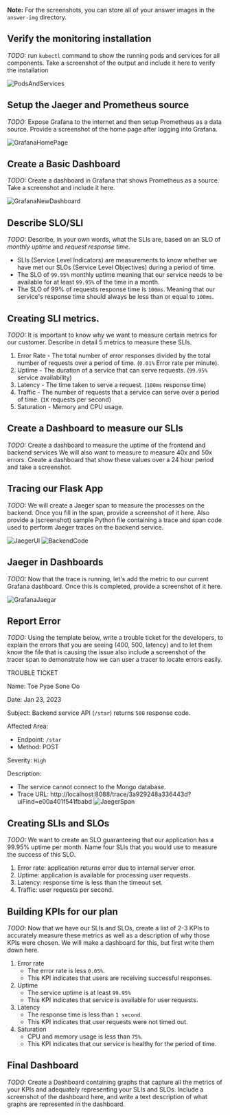 **Note:** For the screenshots, you can store all of your answer images in the `answer-img` directory.

## Verify the monitoring installation

*TODO:* run `kubectl` command to show the running pods and services for all components. Take a screenshot of the output and include it here to verify the installation

![PodsAndServices](./answer-img/pods_and_services.png)

## Setup the Jaeger and Prometheus source
*TODO:* Expose Grafana to the internet and then setup Prometheus as a data source. Provide a screenshot of the home page after logging into Grafana.

![GrafanaHomePage](./answer-img/grafana_home.png)

## Create a Basic Dashboard
*TODO:* Create a dashboard in Grafana that shows Prometheus as a source. Take a screenshot and include it here.

![GrafanaNewDashboard](./answer-img/grafana_new_dashboard.png)

## Describe SLO/SLI
*TODO:* Describe, in your own words, what the SLIs are, based on an SLO of *monthly uptime* and *request response time*.

- SLIs (Service Level Indicators) are measurements to know whether we have met our SLOs (Service Level Objectives) during a period of time. 
- The SLO of `99.95%` monthly uptime meaning that our service needs to be available for at least `99.95%` of the time in a month.
- The SLO of 99% of requests response time is `100ms`. Meaning that our service's response time should always be less than or equal to `100ms`.

## Creating SLI metrics.
*TODO:* It is important to know why we want to measure certain metrics for our customer. Describe in detail 5 metrics to measure these SLIs. 

1. Error Rate - The total number of error responses divided by the total number of requests over a period of time. (`0.01%` Error rate per minute).
2. Uptime - The duration of a service that can serve requests. (`99.95%` service availability)
3. Latency - The time taken to serve a request. (`100ms` response time)
4. Traffic - The number of requests that a service can serve over a period of time. (`1K` requests per second)
5. Saturation - Memory and CPU usage.

## Create a Dashboard to measure our SLIs
*TODO:* Create a dashboard to measure the uptime of the frontend and backend services We will also want to measure to measure 40x and 50x errors. Create a dashboard that show these values over a 24 hour period and take a screenshot.

## Tracing our Flask App
*TODO:*  We will create a Jaeger span to measure the processes on the backend. Once you fill in the span, provide a screenshot of it here. Also provide a (screenshot) sample Python file containing a trace and span code used to perform Jaeger traces on the backend service.

![JaegerUI](./answer-img/jaeger_ui.png)
![BackendCode](./answer-img/backend_code.png)

## Jaeger in Dashboards
*TODO:* Now that the trace is running, let's add the metric to our current Grafana dashboard. Once this is completed, provide a screenshot of it here.

![GrafanaJaegar](./answer-img/grafana_jaeger.png)

## Report Error
*TODO:* Using the template below, write a trouble ticket for the developers, to explain the errors that you are seeing (400, 500, latency) and to let them know the file that is causing the issue also include a screenshot of the tracer span to demonstrate how we can user a tracer to locate errors easily.

TROUBLE TICKET

Name: Toe Pyae Sone Oo

Date: Jan 23, 2023

Subject: Backend service API (`/star`) returns `500` response code.

Affected Area:
- Endpoint: `/star`
- Method: POST

Severity: `High`

Description: 
- The service cannot connect to the Mongo database.
- Trace URL: http://localhost:8088/trace/3a929248a336443d?uiFind=e00a401f541fbabd
![JaegerSpan](./answer-img/jaeger_span.png)


## Creating SLIs and SLOs
*TODO:* We want to create an SLO guaranteeing that our application has a 99.95% uptime per month. Name four SLIs that you would use to measure the success of this SLO.

1. Error rate: application returns error due to internal server error.
2. Uptime: application is available for processing user requests.
3. Latency: response time is less than the timeout set.
4. Traffic: user requests per second.

## Building KPIs for our plan
*TODO*: Now that we have our SLIs and SLOs, create a list of 2-3 KPIs to accurately measure these metrics as well as a description of why those KPIs were chosen. We will make a dashboard for this, but first write them down here.

1. Error rate
    - The error rate is less `0.05%`.
    - This KPI indicates that users are receiving successful responses.
2. Uptime
    - The service uptime is at least `99.95%`
    - This KPI indicates that service is available for user requests.
3. Latency
    - The response time is less than `1 second`.
    - This KPI indicates that user requests were not timed out.
4. Saturation
    - CPU and memory usage is less than `75%`.
    - This KPI indicates that our service is healthy for the period of time.

## Final Dashboard
*TODO*: Create a Dashboard containing graphs that capture all the metrics of your KPIs and adequately representing your SLIs and SLOs. Include a screenshot of the dashboard here, and write a text description of what graphs are represented in the dashboard.  
